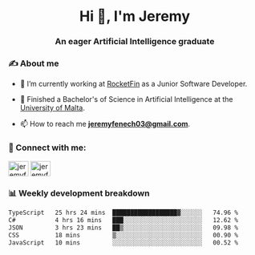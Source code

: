 <h1 align="center">Hi 👋, I'm Jeremy</h1>
<h3 align="center">An eager Artificial Intelligence graduate</h3>

<h3 align="left">✍ About me</h3>

- 🔭 I’m currently working at [RocketFin](https://rocketfin.co) as a Junior Software Developer.

- 🌱 Finished a Bachelor's of Science in Artificial Intelligence at the [University of Malta](https://www.linkedin.com/school/university-of-malta/).

- 📫 How to reach me **jeremyfenech03@gmail.com**.

<h3 align="left">🔗 Connect with me:</h3>
<p align="left">
<a href="https://linkedin.com/in/jeremyfenech" target="blank"><img align="center" src="https://raw.githubusercontent.com/rahuldkjain/github-profile-readme-generator/master/src/images/icons/Social/linked-in-alt.svg" alt="jeremyfenech" height="30" width="40" /></a>
<a href="https://www.leetcode.com/jeremyfen" target="blank"><img align="center" src="https://raw.githubusercontent.com/rahuldkjain/github-profile-readme-generator/master/src/images/icons/Social/leet-code.svg" alt="jeremyfen" height="30" width="40" /></a>
</p>


<h3 align="left">📊 Weekly development breakdown</h3>

<!--START_SECTION:waka-->

```txt
TypeScript   25 hrs 24 mins  ██████████████████▓░░░░░░   74.96 %
C#           4 hrs 16 mins   ███░░░░░░░░░░░░░░░░░░░░░░   12.62 %
JSON         3 hrs 23 mins   ██▒░░░░░░░░░░░░░░░░░░░░░░   09.98 %
CSS          18 mins         ▒░░░░░░░░░░░░░░░░░░░░░░░░   00.90 %
JavaScript   10 mins         ░░░░░░░░░░░░░░░░░░░░░░░░░   00.52 %
```

<!--END_SECTION:waka-->
